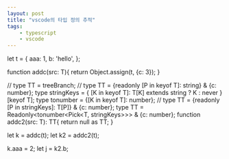 ```yaml
---
layout: post
title: "vscode의 타입 정의 추적"
tags: 
    - typescript 
    - vscode
---
```


let t = {
    aaa: 1,
    b: 'hello',
};

function addc<T>(src: T){
    return Object.assign(t, {c: 3});
}

// type TT<T> = treeBranch<T>;
// type TT<T> = {readonly [P in keyof T]: string} & {c: number};
type stringKeys<T> = { [K in keyof T]: T[K] extends string ? K : never }[keyof T];
type tonumber<T> = {[K in keyof T]: number};
// type TT<T> = {readonly [P in stringKeys<T>]: T[P]} & {c: number};
type TT<T> = Readonly<tonumber<Pick<T, stringKeys<T>>>> & {c: number};
function addc2<T>(src: T): TT<T>{
    return null as TT<T>;
}

let k = addc(t);
let k2 = addc2(t);

k.aaa = 2;
let j = k2.b;